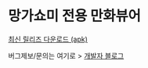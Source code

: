 # 망가쇼미 전용 만화뷰어 # 

[최신 릴리즈 다운로드 (apk)](https://github.com/junheah/MangaViewAndroid/releases/download/5/mangaViewer_release_005.apk)

버그제보/문의는 여기로 > [개발자 블로그](https://blog.naver.com/imaginaly)
